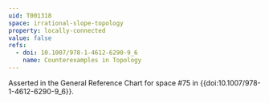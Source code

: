 ```yaml
---
uid: T001318
space: irrational-slope-topology
property: locally-connected
value: false
refs:
  - doi: 10.1007/978-1-4612-6290-9_6
    name: Counterexamples in Topology
---
```

Asserted in the General Reference Chart for space #75 in
{{doi:10.1007/978-1-4612-6290-9_6}}.
